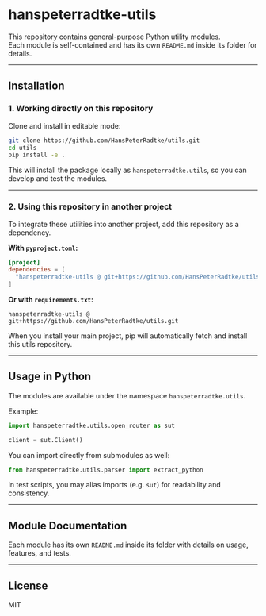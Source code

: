 # hanspeterradtke-utils

This repository contains general-purpose Python utility modules.  
Each module is self-contained and has its own `README.md` inside its folder for details.

---

## Installation

### 1. Working directly on this repository

Clone and install in editable mode:

```bash
git clone https://github.com/HansPeterRadtke/utils.git
cd utils
pip install -e .
```

This will install the package locally as `hanspeterradtke.utils`, so you can develop and test the modules.

---

### 2. Using this repository in another project

To integrate these utilities into another project, add this repository as a dependency.

**With `pyproject.toml`:**

```toml
[project]
dependencies = [
  "hanspeterradtke-utils @ git+https://github.com/HansPeterRadtke/utils.git"
]
```

**Or with `requirements.txt`:**

```
hanspeterradtke-utils @ git+https://github.com/HansPeterRadtke/utils.git
```

When you install your main project, pip will automatically fetch and install this utils repository.

---

## Usage in Python

The modules are available under the namespace `hanspeterradtke.utils`.

Example:

```python
import hanspeterradtke.utils.open_router as sut

client = sut.Client()
```

You can import directly from submodules as well:

```python
from hanspeterradtke.utils.parser import extract_python
```

In test scripts, you may alias imports (e.g. `sut`) for readability and consistency.

---

## Module Documentation

Each module has its own `README.md` inside its folder with details on usage, features, and tests.

---

## License

MIT